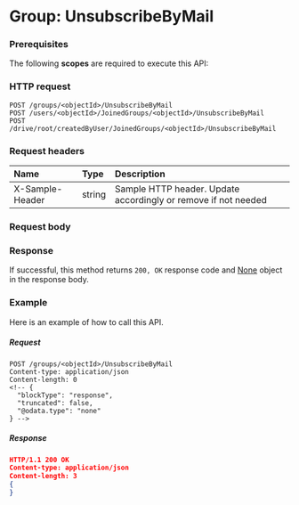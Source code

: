# Group: UnsubscribeByMail


### Prerequisites
The following **scopes** are required to execute this API: 
### HTTP request
<!-- { "blockType": "ignored" } -->
```http
POST /groups/<objectId>/UnsubscribeByMail
POST /users/<objectId>/JoinedGroups/<objectId>/UnsubscribeByMail
POST /drive/root/createdByUser/JoinedGroups/<objectId>/UnsubscribeByMail

```
### Request headers
| Name       | Type | Description|
|:---------------|:--------|:----------|
| X-Sample-Header  | string  | Sample HTTP header. Update accordingly or remove if not needed|

### Request body

### Response
If successful, this method returns `200, OK` response code and [None](../resources/none.md) object in the response body.

### Example
Here is an example of how to call this API.
##### Request
<!-- {
  "blockType": "request",
  "name": "group_unsubscribebymail"
}-->
```http
POST /groups/<objectId>/UnsubscribeByMail
Content-type: application/json
Content-length: 0
<!-- {
  "blockType": "response",
  "truncated": false,
  "@odata.type": "none"
} -->
```
##### Response
```json
HTTP/1.1 200 OK
Content-type: application/json
Content-length: 3
{
}
```

<!-- uuid: 5e6950bf-7b5d-45ea-a598-f5a3e5410411
2015-10-16 21:10:52 UTC -->
<!-- {
  "type": "#page.annotation",
  "description": "Group: UnsubscribeByMail",
  "keywords": "",
  "section": "documentation",
  "tocPath": ""
}-->
